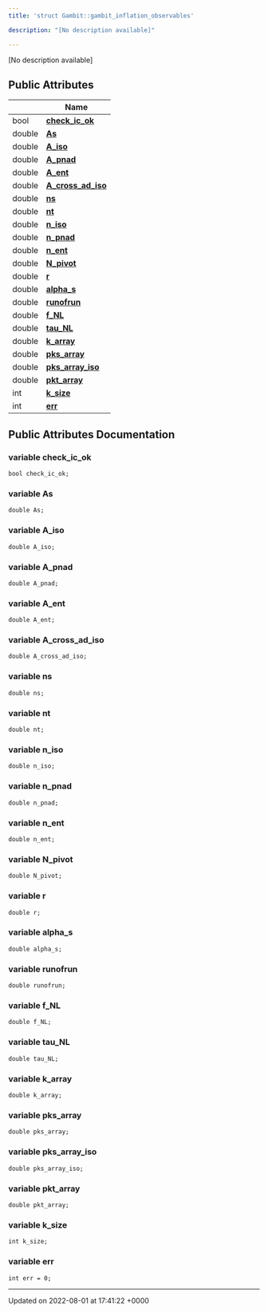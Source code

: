 ```yaml
---
title: 'struct Gambit::gambit_inflation_observables'

description: "[No description available]"

---
```









[No description available]

## Public Attributes

|                | Name           |
| -------------- | -------------- |
| bool | **[check_ic_ok](/documentation/code/darkbit_development/classes/structgambit_1_1gambit__inflation__observables/#variable-check-ic-ok)**  |
| double | **[As](/documentation/code/darkbit_development/classes/structgambit_1_1gambit__inflation__observables/#variable-as)**  |
| double | **[A_iso](/documentation/code/darkbit_development/classes/structgambit_1_1gambit__inflation__observables/#variable-a-iso)**  |
| double | **[A_pnad](/documentation/code/darkbit_development/classes/structgambit_1_1gambit__inflation__observables/#variable-a-pnad)**  |
| double | **[A_ent](/documentation/code/darkbit_development/classes/structgambit_1_1gambit__inflation__observables/#variable-a-ent)**  |
| double | **[A_cross_ad_iso](/documentation/code/darkbit_development/classes/structgambit_1_1gambit__inflation__observables/#variable-a-cross-ad-iso)**  |
| double | **[ns](/documentation/code/darkbit_development/classes/structgambit_1_1gambit__inflation__observables/#variable-ns)**  |
| double | **[nt](/documentation/code/darkbit_development/classes/structgambit_1_1gambit__inflation__observables/#variable-nt)**  |
| double | **[n_iso](/documentation/code/darkbit_development/classes/structgambit_1_1gambit__inflation__observables/#variable-n-iso)**  |
| double | **[n_pnad](/documentation/code/darkbit_development/classes/structgambit_1_1gambit__inflation__observables/#variable-n-pnad)**  |
| double | **[n_ent](/documentation/code/darkbit_development/classes/structgambit_1_1gambit__inflation__observables/#variable-n-ent)**  |
| double | **[N_pivot](/documentation/code/darkbit_development/classes/structgambit_1_1gambit__inflation__observables/#variable-n-pivot)**  |
| double | **[r](/documentation/code/darkbit_development/classes/structgambit_1_1gambit__inflation__observables/#variable-r)**  |
| double | **[alpha_s](/documentation/code/darkbit_development/classes/structgambit_1_1gambit__inflation__observables/#variable-alpha-s)**  |
| double | **[runofrun](/documentation/code/darkbit_development/classes/structgambit_1_1gambit__inflation__observables/#variable-runofrun)**  |
| double | **[f_NL](/documentation/code/darkbit_development/classes/structgambit_1_1gambit__inflation__observables/#variable-f-nl)**  |
| double | **[tau_NL](/documentation/code/darkbit_development/classes/structgambit_1_1gambit__inflation__observables/#variable-tau-nl)**  |
| double | **[k_array](/documentation/code/darkbit_development/classes/structgambit_1_1gambit__inflation__observables/#variable-k-array)**  |
| double | **[pks_array](/documentation/code/darkbit_development/classes/structgambit_1_1gambit__inflation__observables/#variable-pks-array)**  |
| double | **[pks_array_iso](/documentation/code/darkbit_development/classes/structgambit_1_1gambit__inflation__observables/#variable-pks-array-iso)**  |
| double | **[pkt_array](/documentation/code/darkbit_development/classes/structgambit_1_1gambit__inflation__observables/#variable-pkt-array)**  |
| int | **[k_size](/documentation/code/darkbit_development/classes/structgambit_1_1gambit__inflation__observables/#variable-k-size)**  |
| int | **[err](/documentation/code/darkbit_development/classes/structgambit_1_1gambit__inflation__observables/#variable-err)**  |

## Public Attributes Documentation

### variable check_ic_ok

```
bool check_ic_ok;
```


### variable As

```
double As;
```


### variable A_iso

```
double A_iso;
```


### variable A_pnad

```
double A_pnad;
```


### variable A_ent

```
double A_ent;
```


### variable A_cross_ad_iso

```
double A_cross_ad_iso;
```


### variable ns

```
double ns;
```


### variable nt

```
double nt;
```


### variable n_iso

```
double n_iso;
```


### variable n_pnad

```
double n_pnad;
```


### variable n_ent

```
double n_ent;
```


### variable N_pivot

```
double N_pivot;
```


### variable r

```
double r;
```


### variable alpha_s

```
double alpha_s;
```


### variable runofrun

```
double runofrun;
```


### variable f_NL

```
double f_NL;
```


### variable tau_NL

```
double tau_NL;
```


### variable k_array

```
double k_array;
```


### variable pks_array

```
double pks_array;
```


### variable pks_array_iso

```
double pks_array_iso;
```


### variable pkt_array

```
double pkt_array;
```


### variable k_size

```
int k_size;
```


### variable err

```
int err = 0;
```


-------------------------------

Updated on 2022-08-01 at 17:41:22 +0000